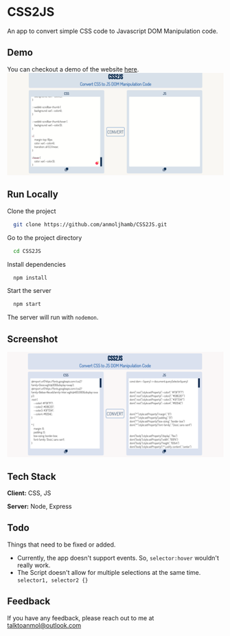 
# CSS2JS
An app to convert simple CSS code to Javascript DOM Manipulation code.


## Demo
You can checkout a demo of the website [here](https://css2js.vercel.app/).
![Demo](./demo.gif "Demo")



## Run Locally

Clone the project

```bash
  git clone https://github.com/anmoljhamb/CSS2JS.git
```

Go to the project directory

```bash
  cd CSS2JS
```

Install dependencies

```bash
  npm install
```

Start the server

```bash
  npm start
```

The server will run with `nodemon`.

## Screenshot
![Screenshot](./screenshot.png)
## Tech Stack

**Client:** CSS, JS

**Server:** Node, Express


## Todo

Things that need to be fixed or added.
- Currently, the app doesn't support events. So, `selector:hover` wouldn't really work.
- The Script doesn't allow for multiple selections at the same time. `selector1, selector2 {}`
## Feedback

If you have any feedback, please reach out to me at talktoanmol@outlook.com

